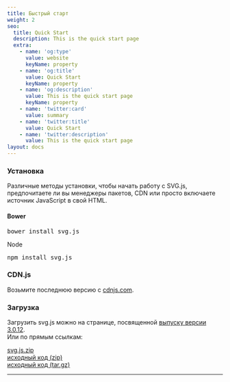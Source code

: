 ```yaml
---
title: Быстрый старт
weight: 2
seo:
  title: Quick Start
  description: This is the quick start page
  extra:
    - name: 'og:type'
      value: website
      keyName: property
    - name: 'og:title'
      value: Quick Start
      keyName: property
    - name: 'og:description'
      value: This is the quick start page
      keyName: property
    - name: 'twitter:card'
      value: summary
    - name: 'twitter:title'
      value: Quick Start
    - name: 'twitter:description'
      value: This is the quick start page
layout: docs
---
```


<h3>Установка</h3>
Различные методы установки, чтобы начать работу с SVG.js, предпочитаете ли вы менеджеры пакетов, CDN или просто включаете источник JavaScript в свой HTML.

<h4>Bower</h4>
<pre>bower install svg.js</pre>

Node</h4>
<pre>npm install svg.js</pre>

### CDN.js
Возьмите последнюю версию с <a href="https://cdnjs.com/libraries/svg.js" target="_blank">cdnjs.com</a>.

### Загрузка

Загрузить svg.js можно на странице, посвященной <a href="https://github.com/svgdotjs/svg.js/releases/tag/3.0.12" target="_blank">выпуску версии 3.0.12</a>.<br>
Или по прямым ссылкам:
<div class="list"><a href="https://github.com/svgdotjs/svg.js/releases/download/3.0.12/svg.js.zip" target="_blank">svg.js.zip</a></div>

<div class="list"><a href="https://github.com/svgdotjs/svg.js/archive/3.0.12.zip" target="_blank">исходный код (zip)</a></div>

<div class="list"><a href="https://github.com/svgdotjs/svg.js/archive/3.0.12.tar.gz" target="_blank">исходный код (tar.gz)</a></div>


<hr>

